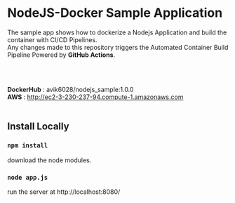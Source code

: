 # NodeJS-Docker Sample Application

<p> The sample app shows how to dockerize a Nodejs Application and build the container with CI/CD Pipelines. <br>
    Any changes made to this repository triggers the Automated Container Build Pipeline Powered by <b>GitHub Actions</b>.
</p>
<br>
<br>

**DockerHub** : avik6028/nodejs_sample:1.0.0 <br>
**AWS** : http://ec2-3-230-237-94.compute-1.amazonaws.com
<br>
<br>

## Install Locally

### ``npm install``
download the node modules.<br>
### ``node app.js``<br>
run the server at http://localhost:8080/
